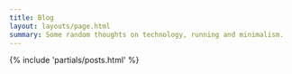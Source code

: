 ```yaml
---
title: Blog
layout: layouts/page.html
summary: Some random thoughts on technology, running and minimalism.
---
```


{% include 'partials/posts.html' %}
